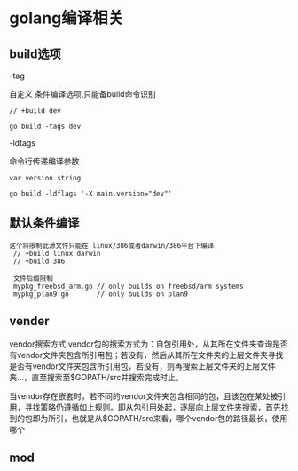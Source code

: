 # golang编译相关

## build选项

-tag

自定义 条件编译选项,只能备build命令识别
```
// +build dev

go build -tags dev
```

-ldtags

命令行传递编译参数

```
var version string

go build -ldflags '-X main.version="dev"'
```

## 默认条件编译
```
这个将限制此源文件只能在 linux/386或者darwin/386平台下编译
 // +build linux darwin  
 // +build 386  
 
 文件后缀限制
 mypkg_freebsd_arm.go // only builds on freebsd/arm systems  
 mypkg_plan9.go       // only builds on plan9  
```


## vender

vendor搜索方式 vendor包的搜索方式为：自包引用处，从其所在文件夹查询是否有vendor文件夹包含所引用包；若没有，然后从其所在文件夹的上层文件夹寻找是否有vendor文件夹包含所引用包，若没有，则再搜索上层文件夹的上层文件夹...，直至搜索至$GOPATH/src并搜索完成时止。

当vendor存在嵌套时，若不同的vendor文件夹包含相同的包，且该包在某处被引用，寻找策略仍遵循如上规则。即从包引用处起，逐层向上层文件夹搜索，首先找到的包即为所引，也就是从$GOPATH/src来看，哪个vendor包的路径最长，使用哪个

## mod
